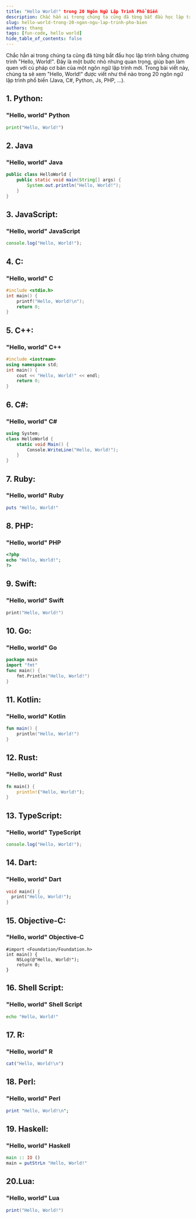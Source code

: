 ```yaml
---
title: "Hello World!" trong 20 Ngôn Ngữ Lập Trình Phổ Biến
description: Chắc hẳn ai trong chúng ta cũng đã từng bắt đầu học lập trình bằng chương trình "Hello, World!". Đây là một bước nhỏ nhưng quan trọng, giúp bạn làm quen với cú pháp cơ bản của một ngôn ngữ lập trình mới. Trong bài viết này, chúng ta sẽ xem "Hello, World!" được viết như thế nào trong 20 ngôn ngữ lập trình phổ biến.
slug: hello-world-trong-20-ngon-ngu-lap-trinh-pho-bien
authors: thang
tags: [fun-code, hello world]
hide_table_of_contents: false
---
```

<!-- truncate -->

Chắc hẳn ai trong chúng ta cũng đã từng bắt đầu học lập trình bằng chương trình "Hello, World!". Đây là một bước nhỏ nhưng quan trọng, giúp bạn làm quen với cú pháp cơ bản của một ngôn ngữ lập trình mới. Trong bài viết này, chúng ta sẽ xem "Hello, World!" được viết như thế nào trong 20 ngôn ngữ lập trình phổ biến (Java, C#, Python, Js, PHP, ...).


## 1. Python:
### "Hello, world" Python
```python
print("Hello, World!")
```

## 2. Java
### "Hello, world" Java
```java
public class HelloWorld {
    public static void main(String[] args) {
        System.out.println("Hello, World!");
    }
}
```

## 3. JavaScript:
### "Hello, world" JavaScript
```javascript
console.log("Hello, World!");
```
## 4. C:
### "Hello, world" C
```c
#include <stdio.h>
int main() {
    printf("Hello, World!\n");
    return 0;
}
```
## 5. C++:
### "Hello, world" C++
```cpp
#include <iostream>
using namespace std;
int main() {
    cout << "Hello, World!" << endl;
    return 0;
}
```
## 6. C#:
### "Hello, world" C#
```csharp
using System;
class HelloWorld {
    static void Main() {
        Console.WriteLine("Hello, World!");
    }
}
```
## 7. Ruby:
### "Hello, world" Ruby
```ruby
puts "Hello, World!"
```
## 8. PHP:
### "Hello, world" PHP
```php
<?php
echo "Hello, World!";
?>
```
## 9. Swift:
### "Hello, world" Swift
```swift
print("Hello, World!")
```
## 10. Go:
### "Hello, world" Go
```go
package main
import "fmt"
func main() {
    fmt.Println("Hello, World!")
}
```

## 11. Kotlin:
### "Hello, world" Kotlin
```kotlin
fun main() {
    println("Hello, World!")
}
```
## 12. Rust:
### "Hello, world" Rust
```rust
fn main() {
    println!("Hello, World!");
}
```
## 13. TypeScript:
### "Hello, world" TypeScript
```typescript
console.log("Hello, World!");
```
## 14. Dart:
### "Hello, world" Dart
```dart
void main() {
  print("Hello, World!");
}
```
## 15. Objective-C:
### "Hello, world" Objective-C
```objective
#import <Foundation/Foundation.h>
int main() {
    NSLog(@"Hello, World!");
    return 0;
}
```
## 16. Shell Script:
### "Hello, world" Shell Script
```bash
echo "Hello, World!"
```
## 17. R:
### "Hello, world" R
```r
cat("Hello, World!\n")
```
## 18. Perl:
### "Hello, world" Perl
```perl
print "Hello, World!\n";
```
## 19. Haskell:
### "Hello, world" Haskell
```haskell
main :: IO ()
main = putStrLn "Hello, World!"
```
## 20.Lua:
### "Hello, world" Lua
```lua
print("Hello, World!")
```